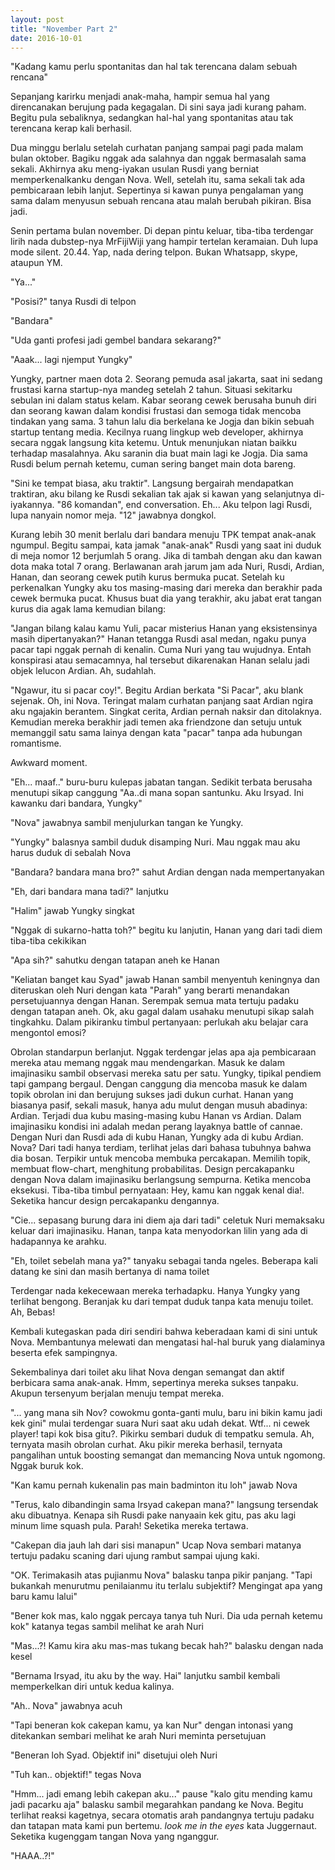 ```yaml
---
layout: post
title: "November Part 2"
date: 2016-10-01
---
```


"Kadang kamu perlu spontanitas dan hal tak terencana dalam sebuah rencana"

Sepanjang karirku menjadi anak-maha, hampir semua hal yang direncanakan berujung pada kegagalan. Di sini saya jadi kurang paham. Begitu pula sebaliknya, sedangkan hal-hal yang spontanitas atau tak terencana kerap kali berhasil.

Dua minggu berlalu setelah curhatan panjang sampai pagi pada malam bulan oktober. Bagiku nggak ada salahnya dan nggak bermasalah sama sekali. Akhirnya aku meng-iyakan usulan Rusdi yang berniat memperkenalkanku dengan Nova. Well, setelah itu, sama sekali tak ada pembicaraan lebih lanjut. Sepertinya si kawan punya pengalaman yang sama dalam menyusun sebuah rencana atau malah berubah pikiran. Bisa jadi.

Senin pertama bulan november. Di depan pintu keluar, tiba-tiba terdengar lirih nada dubstep-nya MrFijiWiji yang hampir tertelan keramaian. Duh lupa mode silent. 20.44. Yap, nada dering telpon. Bukan Whatsapp, skype, ataupun YM.

"Ya..."

"Posisi?" tanya Rusdi di telpon 

"Bandara"

"Uda ganti profesi jadi gembel bandara sekarang?"

"Aaak... lagi njemput Yungky"

Yungky, partner maen dota 2. Seorang pemuda asal jakarta, saat ini sedang frustasi karna startup-nya mandeg setelah 2 tahun. Situasi sekitarku sebulan ini dalam status kelam. Kabar seorang cewek berusaha bunuh diri dan seorang kawan dalam kondisi frustasi dan semoga tidak mencoba tindakan yang sama. 3 tahun lalu dia berkelana ke Jogja dan bikin sebuah startup tentang media. Kecilnya ruang lingkup web developer, akhirnya secara nggak langsung kita ketemu. Untuk menunjukan niatan baikku terhadap masalahnya. Aku saranin dia buat main lagi ke Jogja. Dia sama Rusdi belum pernah ketemu, cuman sering banget main dota bareng.

"Sini ke tempat biasa, aku traktir". Langsung bergairah mendapatkan traktiran, aku bilang ke Rusdi sekalian tak ajak si kawan yang selanjutnya di-iyakannya. "86 komandan", end conversation. Eh... Aku telpon lagi Rusdi, lupa nanyain nomor meja. "12" jawabnya dongkol.

Kurang lebih 30 menit berlalu dari bandara menuju TPK tempat anak-anak ngumpul. Begitu sampai, kata jamak "anak-anak" Rusdi yang saat ini duduk di meja nomor 12 berjumlah 5 orang. Jika di tambah dengan aku dan kawan dota maka total 7 orang. Berlawanan arah jarum jam ada Nuri, Rusdi, Ardian, Hanan, dan seorang cewek putih kurus bermuka pucat. Setelah ku perkenalkan Yungky aku tos masing-masing dari mereka dan berakhir pada cewek bermuka pucat. Khusus buat dia yang terakhir, aku jabat erat tangan kurus dia agak lama kemudian bilang:

"Jangan bilang kalau kamu Yuli, pacar misterius Hanan yang eksistensinya masih dipertanyakan?" 
Hanan tetangga Rusdi asal medan, ngaku punya pacar tapi nggak pernah di kenalin. Cuma Nuri yang tau wujudnya. Entah konspirasi atau semacamnya, hal tersebut dikarenakan Hanan selalu jadi objek lelucon Ardian. Ah, sudahlah.

"Ngawur, itu si pacar coy!". Begitu Ardian berkata "Si Pacar", aku blank sejenak. Oh, ini Nova. Teringat malam curhatan panjang saat Ardian ngira aku ngajakin berantem. Singkat cerita, Ardian pernah naksir dan ditolaknya. Kemudian mereka berakhir jadi temen aka friendzone dan setuju untuk memanggil satu sama lainya dengan kata "pacar" tanpa ada hubungan romantisme.

Awkward moment.

"Eh... maaf.." buru-buru kulepas jabatan tangan. Sedikit terbata berusaha menutupi sikap canggung 
"Aa..di mana sopan santunku. Aku Irsyad. Ini kawanku dari bandara, Yungky"

"Nova" jawabnya sambil menjulurkan tangan ke Yungky.

"Yungky" balasnya sambil duduk disamping Nuri. Mau nggak mau aku harus duduk di sebalah Nova

"Bandara? bandara mana bro?" sahut Ardian dengan nada mempertanyakan

"Eh, dari bandara mana tadi?" lanjutku

"Halim" jawab Yungky singkat

"Nggak di sukarno-hatta toh?" begitu ku lanjutin, Hanan yang dari tadi diem tiba-tiba cekikikan

"Apa sih?" sahutku dengan tatapan aneh ke Hanan

"Keliatan banget kau Syad" jawab Hanan sambil menyentuh keningnya dan diteruskan oleh Nuri dengan kata "Parah" yang berarti menandakan persetujuannya dengan Hanan. Serempak semua mata tertuju padaku dengan tatapan aneh. Ok, aku gagal dalam usahaku menutupi sikap salah tingkahku. Dalam pikiranku timbul pertanyaan: perlukah aku belajar cara mengontol emosi?

Obrolan standarpun berlanjut. Nggak terdengar jelas apa aja pembicaraan mereka atau memang nggak mau mendengarkan. Masuk ke dalam imajinasiku sambil observasi mereka satu per satu. Yungky, tipikal pendiem tapi gampang bergaul. Dengan canggung dia mencoba masuk ke dalam topik obrolan ini dan berujung sukses jadi dukun curhat. Hanan yang biasanya pasif, sekali masuk, hanya adu mulut dengan musuh abadinya: Ardian. Terjadi dua kubu masing-masing kubu Hanan vs Ardian. Dalam imajinasiku kondisi ini adalah medan perang layaknya battle of cannae. Dengan Nuri dan Rusdi ada di kubu Hanan, Yungky ada di kubu Ardian. Nova? Dari tadi hanya terdiam, terlihat jelas dari bahasa tubuhnya bahwa dia bosan. Terpikir untuk mencoba membuka percakapan. Memilih topik, membuat flow-chart, menghitung probabilitas. Design percakapanku dengan Nova dalam imajinasiku berlangsung sempurna. Ketika mencoba eksekusi. Tiba-tiba timbul pernyataan: Hey, kamu kan nggak kenal dia!. Seketika hancur design percakapanku dengannya.

"Cie... sepasang burung dara ini diem aja dari tadi" celetuk Nuri memaksaku keluar dari imajinasiku. Hanan, tanpa kata menyodorkan lilin yang ada di hadapannya ke arahku.

"Eh, toilet sebelah mana ya?" tanyaku sebagai tanda ngeles. Beberapa kali datang ke sini dan masih bertanya di nama toilet

Terdengar nada kekecewaan mereka terhadapku. Hanya Yungky yang terlihat bengong. Beranjak ku dari tempat duduk tanpa kata menuju toilet. Ah, Bebas!

Kembali kutegaskan pada diri sendiri bahwa keberadaan kami di sini untuk Nova. Membantunya melewati dan mengatasi hal-hal buruk yang dialaminya beserta efek sampingnya.

Sekembalinya dari toilet aku lihat Nova dengan semangat dan aktif berbicara sama anak-anak. Hmm, sepertinya mereka sukses tanpaku. Akupun tersenyum berjalan menuju tempat mereka.

"... yang mana sih Nov? cowokmu gonta-ganti mulu, baru ini bikin kamu jadi kek gini" mulai terdengar suara Nuri saat aku udah dekat. Wtf... ni cewek player! tapi kok bisa gitu?. Pikirku sembari duduk di tempatku semula. Ah, ternyata masih obrolan curhat. Aku pikir mereka berhasil, ternyata pangalihan untuk boosting semangat dan memancing Nova untuk ngomong. Nggak buruk kok.

"Kan kamu pernah kukenalin pas main badminton itu loh" jawab Nova

"Terus, kalo dibandingin sama Irsyad cakepan mana?" langsung tersendak aku dibuatnya. Kenapa sih Rusdi pake nanyaain kek gitu, pas aku lagi minum lime squash pula. Parah! Seketika mereka tertawa.

"Cakepan dia jauh lah dari sisi manapun" Ucap Nova sembari matanya tertuju padaku scaning dari ujung rambut sampai ujung kaki.

"OK. Terimakasih atas pujianmu Nova" balasku tanpa pikir panjang. "Tapi bukankah menurutmu penilaianmu itu terlalu subjektif? Mengingat apa yang baru kamu lalui"

"Bener kok mas, kalo nggak percaya tanya tuh Nuri. Dia uda pernah ketemu kok" katanya tegas sambil melihat ke arah Nuri

"Mas...?! Kamu kira aku mas-mas tukang becak hah?" balasku dengan nada kesel

"Bernama Irsyad, itu aku by the way. Hai" lanjutku sambil kembali memperkelkan diri untuk kedua kalinya. 

"Ah.. Nova" jawabnya acuh

"Tapi beneran kok cakepan kamu, ya kan Nur" dengan intonasi yang ditekankan sembari melihat ke arah Nuri meminta persetujuan

"Beneran loh Syad. Objektif ini" disetujui oleh Nuri

"Tuh kan.. objektif!" tegas Nova

"Hmm... jadi emang lebih cakepan aku..." pause "kalo gitu mending kamu jadi pacarku aja" balasku sambil megarahkan pandang ke Nova. Begitu terlihat reaksi kagetnya, secara otomatis arah pandangnya tertuju padaku dan tatapan mata kami pun bertemu. *look me in the eyes* kata Juggernaut. Seketika kugenggam tangan Nova yang nganggur.

"HAAA..?!"
